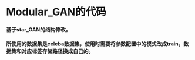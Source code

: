 # Modular_GAN的代码
#### 基于star_GAN的结构修改。
#### 所使用的数据集是celeba数据集，使用时需要将参数配置中的模式改成train，数据集和对应标签存储路径换成自己的。
